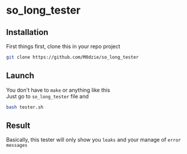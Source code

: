 # so_long_tester

## Installation
First things first, clone this in your repo project  
```bash
git clone https://github.com/M0dzie/so_long_tester
```

## Launch
You don't have to `make` or anything like this  
Just go to `so_long_tester` file and  
```bash
bash tester.sh
```  

## Result
Basically, this tester will only show you `leaks` and your manage of `error messages`
